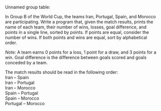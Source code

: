 Unnamed group table:

In Group B of the World Cup, the teams Iran, Portugal, Spain, and Morocco are participating. Write a program that, given the match results, prints the name of each team, their number of wins, losses, goal difference, and points in a single line, sorted by points. If points are equal, consider the number of wins. If both points and wins are equal, sort by alphabetical order.

*Note:* A team earns 0 points for a loss, 1 point for a draw, and 3 points for a win. Goal difference is the difference between goals scored and goals conceded by a team.

The match results should be read in the following order:  
Iran – Spain  
Iran – Portugal  
Iran – Morocco  
Spain – Portugal  
Spain – Morocco  
Portugal – Morocco
